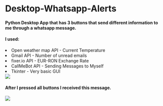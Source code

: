 # Desktop-Whatsapp-Alerts

<h4>Python Desktop App that has 3 buttons that send different information to me through a whatsapp message.</h4>
<h4>I used:</h4>
<li>Open weather map API - Current Temperature</li>
<li>Gmail API - Number of unread emails </li>
<li>fixer.io API - EUR-RON Exchange Rate</li>
<li>CallMeBot API - Sending Messages to Myself</li>
<li>Tkinter - Very basic GUI</li>

<img src="https://i.imgur.com/0xflmP2.png">
<h4>After I pressed all buttons I received this message.</h4>
<img src="https://i.imgur.com/pEzimym.png">
